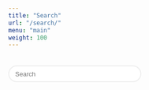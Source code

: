 ```yaml
---
title: "Search"
url: "/search/"
menu: "main"
weight: 100
---
```


<script language="javascript">

var archive_results = {};

function runSearch(q) {
	var results_node = document.getElementById("list_results");
	results_node.innerHTML = "";
	if (q.length > 0) {
		for (var i = 0; i < archive_results.items.length; i++) {
			var item = archive_results.items[i];
			var title_lower = item.title.toLowerCase();
			var text_lower = item.content_text.toLowerCase();
			if (title_lower.includes(q) || text_lower.includes(q)) {
				var p_node = document.createElement("p");        
				var link_node = document.createElement("a");
				var d = Date.parse(item.date_published);
				var date_s = new Date(d).toLocaleDateString().substr(0, 10);
				var date_node = document.createTextNode(date_s); 
				link_node.appendChild(date_node);
				link_node.href = item.url;
              	var title_node = null;
				if (item.title.length > 0) {
              		title_node = document.createElement("span");
                  	title_node.innerHTML = " - <b>" + item.title + "</b>"
					s = item.title + " - " + item.content_text;
				}
				var s = item.content_text;
				if (s.length > 250) {
					s = s.substr(0, 250) + "...";
				}
              	var text_node = document.createElement("span");
             	text_node.innerHTML = " - " + s
				p_node.appendChild(link_node);
              	if (title_node != null) {
					p_node.appendChild(title_node);
              }
				p_node.appendChild(text_node);
				results_node.appendChild(p_node);
			}
		}
	} 
}

function submitSearch(q) {
	runSearch(q);
	
	const url = new URL(window.location.href);
	url.searchParams.set("q", q);
	history.pushState({}, "", url);
}

document.addEventListener("DOMContentLoaded", function() {
	fetch("/archive/index.json").then(response => response.json()).then(data => {
		archive_results = data;

		const url = window.location.href;
		const params = new URLSearchParams(new URL(url).search);
		const q = params.get("q");
		if (q && (q.length > 0)) {
			document.getElementById("input_search").value = q;
			runSearch(q);
		}	
	});
});
	
</script>

<style>

#search {
	display: none;
}

.field {
	width: 270px;
	height: 34px;
	font-size: 13px;
	font-weight: 400;
	padding-left: 12px;
	border: 2px solid #eee;
	margin-top: 20px;
	margin-bottom: 20px;
	border-radius: 17px;
	-webkit-appearance: none;
}

</style>

<form onSubmit="return false;">
	<input class="field" type="search" name="q" id="input_search" placeholder="Search" onChange="submitSearch(this.value.toLowerCase());" />
</form>

<div id="list_results">
</ul>

